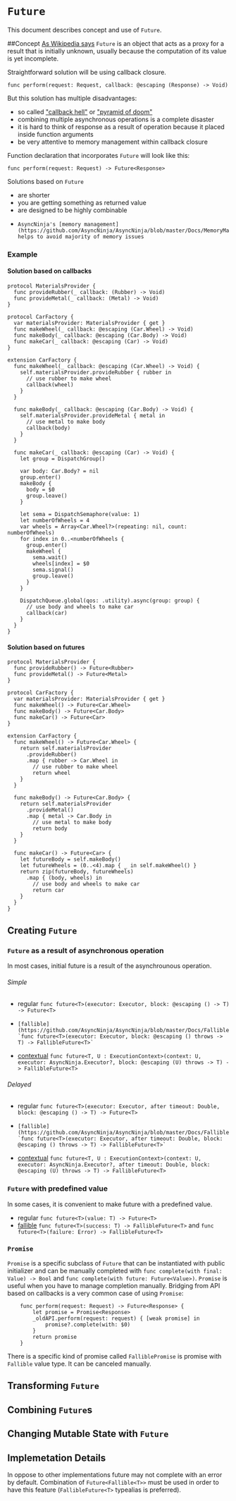 # `Future`
This document describes concept and use of `Future`.

##Concept
[As Wikipedia says](https://en.wikipedia.org/wiki/Futures_and_promises) `Future` is an object that acts as a proxy for a result that is initially unknown, usually because the computation of its value is yet incomplete. 

Straightforward solution will be using callback closure.
```
func perform(request: Request, callback: @escaping (Response) -> Void)
```

But this solution has multiple disadvantages:

*    so called ["callback hell"](http://callbackhell.com) or ["pyramid of doom"](https://en.wikipedia.org/wiki/Pyramid_of_doom_(programming))
*    combining multiple asynchronous operations is a complete disaster
*    it is hard to think of response as a result of operation because it placed inside function arguments
*    be very attentive to memory management within callback closure

Function declaration that incorporates `Future` will look like this:
```
func perform(request: Request) -> Future<Response>
```

Solutions based on `Future`

*    are shorter
*    you are getting something as returned value
*    are designed to be highly combinable
*     AsyncNinja's [memory management](https://github.com/AsyncNinja/AsyncNinja/blob/master/Docs/MemoryManagement.md) helps to avoid majority of memory issues

### Example

#### Solution based on callbacks

    protocol MaterialsProvider {
      func provideRubber(_ callback: (Rubber) -> Void)
      func provideMetal(_ callback: (Metal) -> Void)
    }

    protocol CarFactory {
      var materialsProvider: MaterialsProvider { get }
      func makeWheel(_ callback: @escaping (Car.Wheel) -> Void)
      func makeBody(_ callback: @escaping (Car.Body) -> Void)
      func makeCar(_ callback: @escaping (Car) -> Void)
    }

    extension CarFactory {
      func makeWheel(_ callback: @escaping (Car.Wheel) -> Void) {
        self.materialsProvider.provideRubber { rubber in
          // use rubber to make wheel
          callback(wheel)
        }
      }

      func makeBody(_ callback: @escaping (Car.Body) -> Void) {
        self.materialsProvider.provideMetal { metal in
          // use metal to make body
          callback(body)
        }
      }

      func makeCar(_ callback: @escaping (Car) -> Void) {
        let group = DispatchGroup()

        var body: Car.Body? = nil
        group.enter()
        makeBody {
          body = $0
          group.leave()
        }

        let sema = DispatchSemaphore(value: 1)
        let numberOfWheels = 4
        var wheels = Array<Car.Wheel?>(repeating: nil, count: numberOfWheels)
        for index in 0..<numberOfWheels {
          group.enter()
          makeWheel {
            sema.wait()
            wheels[index] = $0
            sema.signal()
            group.leave()
          }
        }

        DispatchQueue.global(qos: .utility).async(group: group) {
          // use body and wheels to make car
          callback(car)
        }
      }
    }

#### Solution based on futures

    protocol MaterialsProvider {
      func provideRubber() -> Future<Rubber>
      func provideMetal() -> Future<Metal>
    }

    protocol CarFactory {
      var materialsProvider: MaterialsProvider { get }
      func makeWheel() -> Future<Car.Wheel>
      func makeBody() -> Future<Car.Body>
      func makeCar() -> Future<Car>
    }

    extension CarFactory {
      func makeWheel() -> Future<Car.Wheel> {
        return self.materialsProvider
          .provideRubber()
          .map { rubber -> Car.Wheel in
            // use rubber to make wheel
            return wheel
        }
      }

      func makeBody() -> Future<Car.Body> {
        return self.materialsProvider
          .provideMetal()
          .map { metal -> Car.Body in
            // use metal to make body
            return body
        }
      }

      func makeCar() -> Future<Car> {
        let futureBody = self.makeBody()
        let futureWheels = (0..<4).map { _ in self.makeWheel() }
        return zip(futureBody, futureWheels)
          .map { (body, wheels) in
            // use body and wheels to make car
            return car
        }
      }
    }

## Creating `Future`

### `Future` as a result of asynchronous operation
In most cases, initial future is a result of the asynchrounous operation.

###### Simple
*    regular `func future<T>(executor: Executor, block: @escaping () -> T) -> Future<T>` 
*     [fallible](https://github.com/AsyncNinja/AsyncNinja/blob/master/Docs/Fallible.md) `func future<T>(executor: Executor, block: @escaping () throws -> T) -> FallibleFuture<T>`
*  [contextual](https://github.com/AsyncNinja/AsyncNinja/blob/master/Docs/ExecutionContext.md) `func future<T, U : ExecutionContext>(context: U, executor: AsyncNinja.Executor?, block: @escaping (U) throws -> T) -> FallibleFuture<T>`

###### Delayed
*    regular `func future<T>(executor: Executor, after timeout: Double, block: @escaping () -> T) -> Future<T>` 
*     [fallible](https://github.com/AsyncNinja/AsyncNinja/blob/master/Docs/Fallible.md) `func future<T>(executor: Executor, after timeout: Double, block: @escaping () throws -> T) -> FallibleFuture<T>`
*  [contextual](https://github.com/AsyncNinja/AsyncNinja/blob/master/Docs/ExecutionContext.md) `func future<T, U : ExecutionContext>(context: U, executor: AsyncNinja.Executor?, after timeout: Double, block: @escaping (U) throws -> T) -> FallibleFuture<T>`

### `Future` with predefined value
In some cases, it is convenient to make future with a predefined value.

*    regular `func future<T>(value: T) -> Future<T>`
*    [fallible](https://github.com/AsyncNinja/AsyncNinja/blob/master/Docs/Fallible.md) `func future<T>(success: T) -> FallibleFuture<T>` and `func future<T>(failure: Error) -> FallibleFuture<T>`

### `Promise`
`Promise` is a specific subclass of `Future` that can be instantiated with public initializer and can be manually completed with `func complete(with final: Value) -> Bool` and `func complete(with future: Future<Value>)`. `Promise` is useful when you have to manage completion manually. Bridging from API based on callbacks is a very common case of using `Promise`:

```
    func perform(request: Request) -> Future<Response> {
        let promise = Promise<Response>
        _oldAPI.perform(request: request) { [weak promise] in
            promise?.complete(with: $0)
        }
        return promise
    }
```

There is a specific kind of promise called `FalliblePromise` is promise with `Fallible` value type. It can be canceled manually.

## Transforming `Future`

## Combining `Future`s

## Changing Mutable State with `Future`

## Implemetation Details
In oppose to other implementations future may not complete with an error by default. Combination of `Future<Fallible<T>>` must be used in order to have this feature (`FallibleFuture<T>` typealias is preferred).
